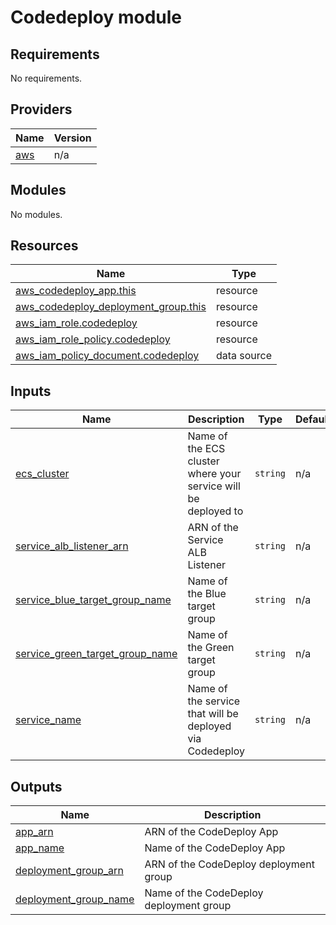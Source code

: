 # Codedeploy module

<!-- BEGIN_TF_DOCS -->
## Requirements

No requirements.

## Providers

| Name | Version |
|------|---------|
| <a name="provider_aws"></a> [aws](#provider\_aws) | n/a |

## Modules

No modules.

## Resources

| Name | Type |
|------|------|
| [aws_codedeploy_app.this](https://registry.terraform.io/providers/hashicorp/aws/latest/docs/resources/codedeploy_app) | resource |
| [aws_codedeploy_deployment_group.this](https://registry.terraform.io/providers/hashicorp/aws/latest/docs/resources/codedeploy_deployment_group) | resource |
| [aws_iam_role.codedeploy](https://registry.terraform.io/providers/hashicorp/aws/latest/docs/resources/iam_role) | resource |
| [aws_iam_role_policy.codedeploy](https://registry.terraform.io/providers/hashicorp/aws/latest/docs/resources/iam_role_policy) | resource |
| [aws_iam_policy_document.codedeploy](https://registry.terraform.io/providers/hashicorp/aws/latest/docs/data-sources/iam_policy_document) | data source |

## Inputs

| Name | Description | Type | Default | Required |
|------|-------------|------|---------|:--------:|
| <a name="input_ecs_cluster"></a> [ecs\_cluster](#input\_ecs\_cluster) | Name of the ECS cluster where your service will be deployed to | `string` | n/a | yes |
| <a name="input_service_alb_listener_arn"></a> [service\_alb\_listener\_arn](#input\_service\_alb\_listener\_arn) | ARN of the Service ALB Listener | `string` | n/a | yes |
| <a name="input_service_blue_target_group_name"></a> [service\_blue\_target\_group\_name](#input\_service\_blue\_target\_group\_name) | Name of the Blue target group | `string` | n/a | yes |
| <a name="input_service_green_target_group_name"></a> [service\_green\_target\_group\_name](#input\_service\_green\_target\_group\_name) | Name of the Green target group | `string` | n/a | yes |
| <a name="input_service_name"></a> [service\_name](#input\_service\_name) | Name of the service that will be deployed via Codedeploy | `string` | n/a | yes |

## Outputs

| Name | Description |
|------|-------------|
| <a name="output_app_arn"></a> [app\_arn](#output\_app\_arn) | ARN of the CodeDeploy App |
| <a name="output_app_name"></a> [app\_name](#output\_app\_name) | Name of the CodeDeploy App |
| <a name="output_deployment_group_arn"></a> [deployment\_group\_arn](#output\_deployment\_group\_arn) | ARN of the CodeDeploy deployment group |
| <a name="output_deployment_group_name"></a> [deployment\_group\_name](#output\_deployment\_group\_name) | Name of the CodeDeploy deployment group |
<!-- END_TF_DOCS -->
